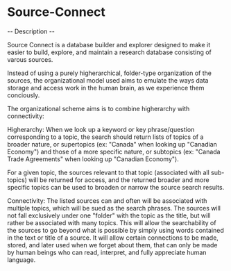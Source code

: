# Source-Connect

  -- Description --

Source Connect is a database builder and explorer designed to make it easier to build, explore, and maintain
a research database consisting of varous sources.

Instead of using a purely higherarchical, folder-type organization of the sources, the organizational model
used aims to emulate the ways data storage and access work in the human brain, as we experience them conciously.

The organizational scheme aims is to combine higherarchy with connectivity:

Higherarchy:
When we look up a keyword or key phrase/question corresponding to a topic, the search should return lists of 
topics of a broader nature, or supertopics (ex: "Canada" when looking up "Canadian Economy") and those of a more
specific nature, or subtopics (ex: "Canada Trade Agreements" when looking up "Canadian Economy").

For a given topic, the sources relevant to that topic (associated with all sub-topics) will be returned for 
access, and the returned broader and more specific topics can be used to broaden or narrow the source search results. 

Connectivity:
The listed sources can and often will be associated with multiple topics, which will be sued as the search phrases. 
The sources will not fall exclusively under one "folder" with the topic as the title, but will rather be associated 
with many topics. This will allow the searchability of the sources to go beyond what is possible by simply using words 
contained in the text or title of a source. It will allow certain connections to be made, stored, and later used when 
we forget about them, that can only be made by human beings who can read, interpret, and fully appreciate human language.
